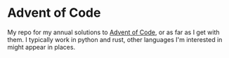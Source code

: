 # Advent of Code

My repo for my annual solutions to [Advent of Code](https://adventofcode.com/), or as far as I get with them.
I typically work in python and rust, other languages I'm interested in might appear in places.
